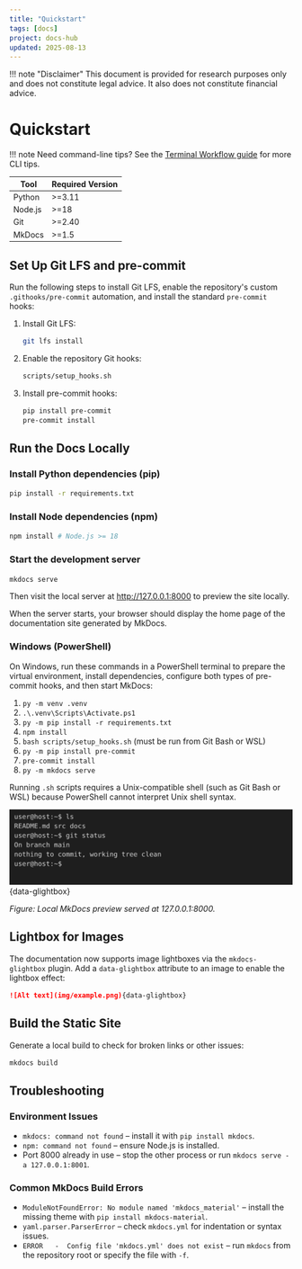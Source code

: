 ```yaml
---
title: "Quickstart"
tags: [docs]
project: docs-hub
updated: 2025-08-13
---
```


!!! note "Disclaimer"
    This document is provided for research purposes only and does not constitute legal advice. It also does not constitute financial advice.
# Quickstart

!!! note
    Need command-line tips? See the [Terminal Workflow guide](terminal-workflow/index.md) for more CLI tips.

| Tool | Required Version |
| --- | --- |
| Python | >=3.11 |
| Node.js | >=18 |
| Git | >=2.40 |
| MkDocs | >=1.5 |

## Set Up Git LFS and pre-commit
Run the following steps to install Git LFS, enable the repository's custom
`.githooks/pre-commit` automation, and install the standard `pre-commit`
hooks:

1. Install Git LFS:

   ```bash
   git lfs install
   ```

2. Enable the repository Git hooks:

   ```bash
   scripts/setup_hooks.sh
   ```

3. Install pre-commit hooks:

   ```bash
   pip install pre-commit
   pre-commit install
   ```

## Run the Docs Locally

### Install Python dependencies (pip)

```bash
pip install -r requirements.txt
```

### Install Node dependencies (npm)

```bash
npm install # Node.js >= 18
```

### Start the development server

```bash
mkdocs serve
```

Then visit the local server at <http://127.0.0.1:8000> to preview the site
locally.

When the server starts, your browser should display the home page of the
documentation site generated by MkDocs.

### Windows (PowerShell)

On Windows, run these commands in a PowerShell terminal to prepare the virtual
environment, install dependencies, configure both types of pre-commit hooks, and
then start MkDocs:

1. `py -m venv .venv`
2. `.\.venv\Scripts\Activate.ps1`
3. `py -m pip install -r requirements.txt`
4. `npm install`
5. `bash scripts/setup_hooks.sh` (must be run from Git Bash or WSL)
6. `py -m pip install pre-commit`
7. `pre-commit install`
8. `py -m mkdocs serve`

Running `.sh` scripts requires a Unix-compatible shell (such as Git Bash or WSL) because PowerShell cannot interpret Unix shell syntax.

![Screenshot of a successful MkDocs preview showing the documentation site home page](img/example-session.svg){data-glightbox}

*Figure: Local MkDocs preview served at 127.0.0.1:8000.*

## Lightbox for Images

The documentation now supports image lightboxes via the `mkdocs-glightbox`
plugin. Add a `data-glightbox` attribute to an image to enable the lightbox
effect:

```markdown
![Alt text](img/example.png){data-glightbox}
```

## Build the Static Site

Generate a local build to check for broken links or other issues:

```bash
mkdocs build
```

## Troubleshooting

### Environment Issues

- `mkdocs: command not found` – install it with `pip install mkdocs`.
- `npm: command not found` – ensure Node.js is installed.
- Port 8000 already in use – stop the other process or run `mkdocs serve -a
  127.0.0.1:8001`.

### Common MkDocs Build Errors

- `ModuleNotFoundError: No module named 'mkdocs_material'` – install the
  missing theme with `pip install mkdocs-material`.
- `yaml.parser.ParserError` – check `mkdocs.yml` for indentation or syntax
  issues.
- `ERROR   -  Config file 'mkdocs.yml' does not exist` – run `mkdocs` from the
  repository root or specify the file with `-f`.

